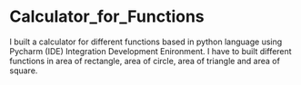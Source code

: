 # Calculator_for_Functions
I built a calculator for different functions based in python language using Pycharm (IDE) Integration Development Enironment. I have to built different functions in area of rectangle, area of circle, area of triangle and area of square.

